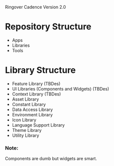 Ringover Cadence Version 2.0

# Repository Structure

- Apps
- Libraries
- Tools

# Library Structure

- Feature Library (TBDes)
- UI Libraries (Components and Widgets) (TBDes)
- Context Library (TBDes)
- Asset Library
- Constant Library
- Data Access Library
- Environment Library
- Icon Library
- Language Support Library
- Theme Library
- Utility Library

### Note:

Components are dumb but widgets are smart.
